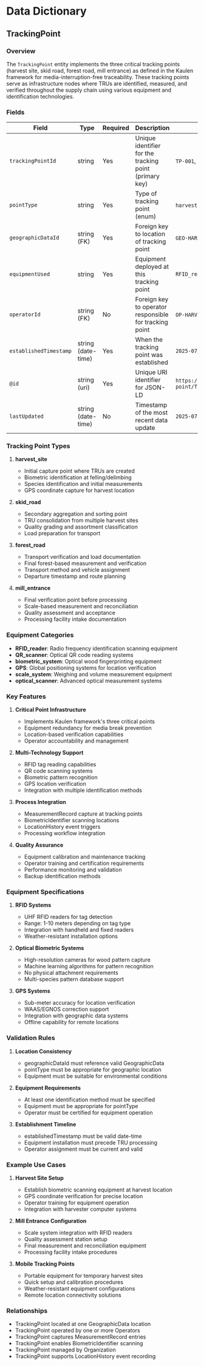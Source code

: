 # Data Dictionary

## TrackingPoint

### Overview
The `TrackingPoint` entity implements the three critical tracking points (harvest site, skid road, forest road, mill entrance) as defined in the Kaulen framework for media-interruption-free traceability. These tracking points serve as infrastructure nodes where TRUs are identified, measured, and verified throughout the supply chain using various equipment and identification technologies.

### Fields

| Field                    | Type             | Required | Description                                                                 | Examples                                    |
|-------------------------|------------------|----------|-----------------------------------------------------------------------------|---------------------------------------------|
| `trackingPointId`       | string           | Yes      | Unique identifier for the tracking point (primary key)                   | `TP-001`, `TP-HARVEST-KLAMATH-04`         |
| `pointType`             | string           | Yes      | Type of tracking point (enum)                                            | `harvest_site`, `skid_road`, `forest_road`, `mill_entrance` |
| `geographicDataId`      | string (FK)      | Yes      | Foreign key to location of tracking point                                | `GEO-HARVEST-SITE-001`, `GEO-MILL-ENTRANCE-01` |
| `equipmentUsed`         | string           | Yes      | Equipment deployed at this tracking point                                | `RFID_reader, QR_scanner, biometric_system, GPS` |
| `operatorId`            | string (FK)      | No       | Foreign key to operator responsible for tracking point                   | `OP-HARVEST-TECH-001`, `OP-MILL-GATE-02`  |
| `establishedTimestamp`  | string (date-time)| Yes     | When the tracking point was established                                  | `2025-07-15T06:00:00Z`                    |
| `@id`                   | string (uri)     | Yes      | Unique URI identifier for JSON-LD                                       | `https://github.com/carbondirect/BOOST/schemas/tracking-point/TP-001` |
| `lastUpdated`           | string (date-time)| No      | Timestamp of the most recent data update                                | `2025-07-21T15:45:00Z`                    |

### Tracking Point Types

1. **harvest_site**
   - Initial capture point where TRUs are created
   - Biometric identification at felling/delimbing
   - Species identification and initial measurements
   - GPS coordinate capture for harvest location

2. **skid_road** 
   - Secondary aggregation and sorting point
   - TRU consolidation from multiple harvest sites
   - Quality grading and assortment classification
   - Load preparation for transport

3. **forest_road**
   - Transport verification and load documentation
   - Final forest-based measurement and verification
   - Transport method and vehicle assignment
   - Departure timestamp and route planning

4. **mill_entrance**
   - Final verification point before processing
   - Scale-based measurement and reconciliation
   - Quality assessment and acceptance
   - Processing facility intake documentation

### Equipment Categories

- **RFID_reader**: Radio frequency identification scanning equipment
- **QR_scanner**: Optical QR code reading systems
- **biometric_system**: Optical wood fingerprinting equipment
- **GPS**: Global positioning systems for location verification
- **scale_system**: Weighing and volume measurement equipment
- **optical_scanner**: Advanced optical measurement systems

### Key Features

1. **Critical Point Infrastructure**
   - Implements Kaulen framework's three critical points
   - Equipment redundancy for media break prevention
   - Location-based verification capabilities
   - Operator accountability and management

2. **Multi-Technology Support**
   - RFID tag reading capabilities
   - QR code scanning systems
   - Biometric pattern recognition
   - GPS location verification
   - Integration with multiple identification methods

3. **Process Integration**
   - MeasurementRecord capture at tracking points
   - BiometricIdentifier scanning locations
   - LocationHistory event triggers
   - Processing workflow integration

4. **Quality Assurance**
   - Equipment calibration and maintenance tracking
   - Operator training and certification requirements
   - Performance monitoring and validation
   - Backup identification methods

### Equipment Specifications

1. **RFID Systems**
   - UHF RFID readers for tag detection
   - Range: 1-10 meters depending on tag type
   - Integration with handheld and fixed readers
   - Weather-resistant installation options

2. **Optical Biometric Systems**
   - High-resolution cameras for wood pattern capture
   - Machine learning algorithms for pattern recognition
   - No physical attachment requirements
   - Multi-species pattern database support

3. **GPS Systems**
   - Sub-meter accuracy for location verification
   - WAAS/EGNOS correction support
   - Integration with geographic data systems
   - Offline capability for remote locations

### Validation Rules

1. **Location Consistency**
   - geographicDataId must reference valid GeographicData
   - pointType must be appropriate for geographic location
   - Equipment must be suitable for environmental conditions

2. **Equipment Requirements**
   - At least one identification method must be specified
   - Equipment must be appropriate for pointType
   - Operator must be certified for equipment operation

3. **Establishment Timeline**
   - establishedTimestamp must be valid date-time
   - Equipment installation must precede TRU processing
   - Operator assignment must be current and valid

### Example Use Cases

1. **Harvest Site Setup**
   - Establish biometric scanning equipment at harvest location
   - GPS coordinate verification for precise location
   - Operator training for equipment operation
   - Integration with harvester computer systems

2. **Mill Entrance Configuration**
   - Scale system integration with RFID readers
   - Quality assessment station setup
   - Final measurement and reconciliation equipment
   - Processing facility intake procedures

3. **Mobile Tracking Points**
   - Portable equipment for temporary harvest sites
   - Quick setup and calibration procedures
   - Weather-resistant equipment configurations
   - Remote location connectivity solutions

### Relationships
- TrackingPoint located at one GeographicData location
- TrackingPoint operated by one or more Operators
- TrackingPoint captures MeasurementRecord entries
- TrackingPoint enables BiometricIdentifier scanning
- TrackingPoint managed by Organization
- TrackingPoint supports LocationHistory event recording
